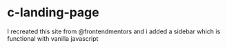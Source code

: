 # c-landing-page

I recreated this site from @frontendmentors and i added a sidebar which is functional with vanilla javascript

